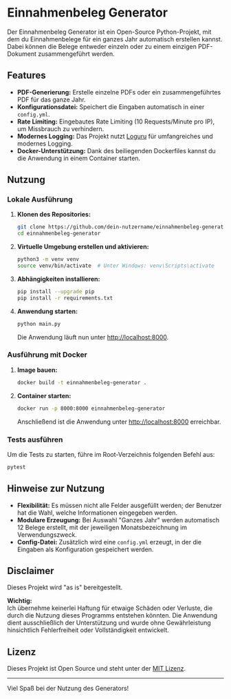 # Einnahmenbeleg Generator

Der Einnahmenbeleg Generator ist ein Open-Source Python-Projekt, mit dem du Einnahmenbelege für ein ganzes Jahr automatisch erstellen kannst. Dabei können die Belege entweder einzeln oder zu einem einzigen PDF-Dokument zusammengeführt werden.

## Features

- **PDF-Generierung:** Erstelle einzelne PDFs oder ein zusammengeführtes PDF für das ganze Jahr.
- **Konfigurationsdatei:** Speichert die Eingaben automatisch in einer `config.yml`.
- **Rate Limiting:** Eingebautes Rate Limiting (10 Requests/Minute pro IP), um Missbrauch zu verhindern.
- **Modernes Logging:** Das Projekt nutzt [Loguru](https://github.com/Delgan/loguru) für umfangreiches und modernes Logging.
- **Docker-Unterstützung:** Dank des beiliegenden Dockerfiles kannst du die Anwendung in einem Container starten.

## Nutzung

### Lokale Ausführung

1. **Klonen des Repositories:**

   ```bash
   git clone https://github.com/dein-nutzername/einnahmenbeleg-generator.git
   cd einnahmenbeleg-generator
   ```

2. **Virtuelle Umgebung erstellen und aktivieren:**

   ```bash
   python3 -m venv venv
   source venv/bin/activate  # Unter Windows: venv\Scripts\activate
   ```

3. **Abhängigkeiten installieren:**

   ```bash
   pip install --upgrade pip
   pip install -r requirements.txt
   ```

4. **Anwendung starten:**

   ```bash
   python main.py
   ```

   Die Anwendung läuft nun unter [http://localhost:8000](http://localhost:8000).

### Ausführung mit Docker

1. **Image bauen:**

   ```bash
   docker build -t einnahmenbeleg-generator .
   ```

2. **Container starten:**

   ```bash
   docker run -p 8000:8000 einnahmenbeleg-generator
   ```

   Anschließend ist die Anwendung unter [http://localhost:8000](http://localhost:8000) erreichbar.

### Tests ausführen

Um die Tests zu starten, führe im Root-Verzeichnis folgenden Befehl aus:

```bash
pytest
```

## Hinweise zur Nutzung

- **Flexibilität:** Es müssen nicht alle Felder ausgefüllt werden; der Benutzer hat die Wahl, welche Informationen eingegeben werden.
- **Modulare Erzeugung:** Bei Auswahl "Ganzes Jahr" werden automatisch 12 Belege erstellt, mit der jeweiligen Monatsbezeichnung im Verwendungszweck.
- **Config-Datei:** Zusätzlich wird eine `config.yml` erzeugt, in der die Eingaben als Konfiguration gespeichert werden.

## Disclaimer

Dieses Projekt wird "as is" bereitgestellt.  

**Wichtig:**  
Ich übernehme keinerlei Haftung für etwaige Schäden oder Verluste, die durch die Nutzung dieses Programms entstehen könnten. Die Anwendung dient ausschließlich der Unterstützung und wurde ohne Gewährleistung hinsichtlich Fehlerfreiheit oder Vollständigkeit entwickelt.

## Lizenz

Dieses Projekt ist Open Source und steht unter der [MIT Lizenz](LICENSE).

---

Viel Spaß bei der Nutzung des Generators!
